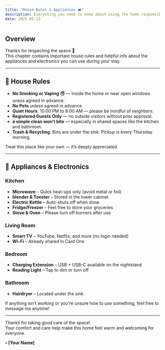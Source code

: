 ```yaml
---
title: "House Rules & Appliances 🛋️"
description: Everything you need to know about using the home responsibly — from the house rules to electronics and appliances available.
date: 2025-05-13
---
```


## Overview

Thanks for respecting the space 🙏  
This chapter contains important house rules and helpful info about the appliances and electronics you can use during your stay.

---

## 📝 House Rules

- **No Smoking or Vaping** 🚭 — inside the home or near open windows uness agreed in advance.
- **No Pets** unless agreed in advance.
- **Quiet Hours**: 10:00 PM to 8:00 AM — please be mindful of neighbors.
- **Registered Guests Only** — no outside visitors without prior approval.
- **a simple clean won't bite** — especially in shared spaces like the kitchen and bathroom.
- **Trash & Recycling**: Bins are under the sink. Pickup is every Thursday morning.

Treat this place like your own — it’s deeply appreciated.

---

## 🔌 Appliances & Electronics

### Kitchen

- **Microwave** – Quick heat-ups only (avoid metal or foil)
- **blender & Toester** – Stored in the lower cabinet
- **Electric Kettle** – Auto-shuts off when done
- **Fridge/Freezer** – Feel free to store your groceries
- **Stove & Oven** – Please turn off burners after use

### Living Room

- **Smart TV** – YouTube, Netflix, and more (no login needed)
- **Wi-Fi** – Already shared in Card One

### Bedroom

- **Charging Extension** – USB + USB-C available on the nightstand
- **Reading Light** – Tap to dim or turn off

### Bathroom

- **Hairdryer** – Located under the sink

If anything isn't working or you're unsure how to use something, feel free to message me anytime!

---

Thanks for taking good care of the space!  
Your comfort and care help make this home feel warm and welcoming for everyone.

**– [Your Name]**
